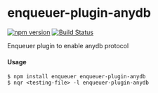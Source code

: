 # enqueuer-plugin-anydb
[![npm version](https://badge.fury.io/js/enqueuer-plugin-sqs.svg)](https://badge.fury.io/js/enqueuer-plugin-anydb) [![Build Status](https://travis-ci.org/enqueuer-land/enqueuer-plugin-anydb.svg?branch=master)](https://travis-ci.org/enqueuer-land/enqueuer-plugin-anydb)

Enqueuer plugin to enable anydb protocol
#### Usage
    $ npm install enqueuer enqueuer-plugin-anydb
    $ nqr <testing-file> -l enqueuer-plugin-anydb